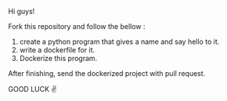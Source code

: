 Hi guys!

Fork this repository and follow the bellow :
1. create a python program that gives a name and say hello to it.
2. write a dockerfile for it.
3. Dockerize this program.

After finishing, send the dockerized project with pull request.

GOOD LUCK :v: